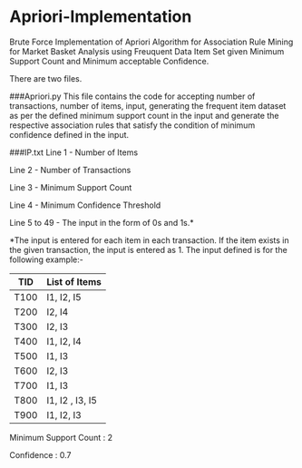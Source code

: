 # Apriori-Implementation
Brute Force Implementation 
of Apriori Algorithm 
for Association Rule Mining 
for Market Basket Analysis 
using Freuquent Data Item Set 
given Minimum Support Count and Minimum acceptable Confidence.

There are two files.

###Apriori.py
This file contains the code for accepting number of transactions, number of items, input, generating the frequent item dataset 
as per the defined minimum support count in the input
and generate the respective association rules that satisfy the condition of minimum confidence defined in the input.

###IP.txt
Line 1 - Number of Items

Line 2 - Number of Transactions

Line 3 - Minimum Support Count

Line 4 - Minimum Confidence Threshold

Line 5 to 49 - The input in the form of 0s and 1s.*

*The input is entered for each item in each transaction. If the item exists in the given transaction, the input is entered as 1.
The input defined is for the following example:-

| TID | List of Items |
| --- | --- |
| T100 | I1, I2, I5 |
| T200 | I2, I4 |
| T300 | I2, I3 |
| T400 | I1, I2, I4 |
| T500 | I1, I3 |
| T600 | I2, I3 |
| T700 | I1, I3 |
| T800 | I1, I2 , I3, I5 |
| T900 | I1, I2, I3 |

Minimum Support Count : 2

Confidence : 0.7
